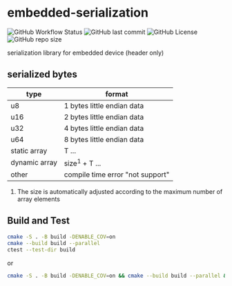 # embedded-serialization

![GitHub Workflow Status](https://img.shields.io/github/workflow/status/HerrCai0907/embedded-serialization/Release%20Test/main?label=build%20and%20test)
![GitHub last commit](https://img.shields.io/github/last-commit/HerrCai0907/embedded-serialization/main)
![GitHub License](https://img.shields.io/github/license/HerrCai0907/embedded-serialization)
![GitHub repo size](https://img.shields.io/github/repo-size/HerrCai0907/embedded-serialization)

serialization library for embedded device (header only)

## serialized bytes

| type          | format                           |
| ------------- | -------------------------------- |
| u8            | 1 bytes little endian data       |
| u16           | 2 bytes little endian data       |
| u32           | 4 bytes little endian data       |
| u64           | 8 bytes little endian data       |
| static array  | T ...                            |
| dynamic array | size<sup>1</sup> + T ...         |
| other         | compile time error "not support" |

1. The size is automatically adjusted according to the maximum number of array elements

## Build and Test

```bash
cmake -S . -B build -DENABLE_COV=on
cmake --build build --parallel
ctest --test-dir build
```

or

```bash
cmake -S . -B build -DENABLE_COV=on && cmake --build build --parallel && ctest --test-dir build
```
